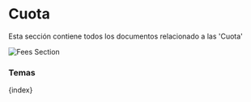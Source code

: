 # Cuota

Esta sección contiene todos los documentos relacionado a las 'Cuota'

<img class="screenshot" alt="Fees Section" src="/assets/erpnext_docs/assets/img/education/fees/fees-section.png">

### Temas

{index}
